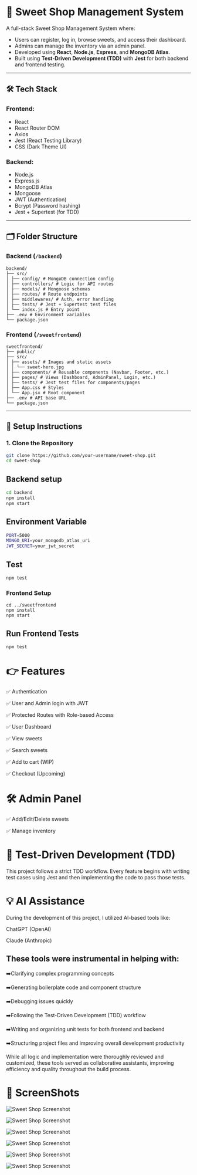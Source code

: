 # 🍬 Sweet Shop Management System

A full-stack Sweet Shop Management System where:

- Users can register, log in, browse sweets, and access their dashboard.
- Admins can manage the inventory via an admin panel.
- Developed using **React**, **Node.js**, **Express**, and **MongoDB Atlas**.
- Built using **Test-Driven Development (TDD)** with **Jest** for both backend and frontend testing.

---

## 🛠 Tech Stack

### Frontend:
- React
- React Router DOM
- Axios
- Jest (React Testing Library)
- CSS (Dark Theme UI)

### Backend:
- Node.js
- Express.js
- MongoDB Atlas
- Mongoose
- JWT (Authentication)
- Bcrypt (Password hashing)
- Jest + Supertest (for TDD)

---

## 🗂 Folder Structure

### Backend (`/backend`)
```
backend/
├── src/
│ ├── config/ # MongoDB connection config
│ ├── controllers/ # Logic for API routes
│ ├── models/ # Mongoose schemas
│ ├── routes/ # Route endpoints
│ ├── middlewares/ # Auth, error handling
│ ├── tests/ # Jest + Supertest test files
│ └── index.js # Entry point
├── .env # Environment variables
└── package.json
```
### Frontend (`/sweetfrontend`)
```
sweetfrontend/
├── public/
├── src/
│ ├── assets/ # Images and static assets
│ │ └── sweet-hero.jpg
│ ├── components/ # Reusable components (Navbar, Footer, etc.)
│ ├── pages/ # Views (Dashboard, AdminPanel, Login, etc.)
│ ├── tests/ # Jest test files for components/pages
│ ├── App.css # Styles
│ └── App.jsx # Root component
├── .env # API base URL
└── package.json
```


---

## 🔧 Setup Instructions

### 1. Clone the Repository

```bash
git clone https://github.com/your-username/sweet-shop.git
cd sweet-shop
```
## Backend setup
```bash
cd backend
npm install
npm start
```
## Environment Variable

```bash
PORT=5000
MONGO_URI=your_mongodb_atlas_uri
JWT_SECRET=your_jwt_secret
```

## Test
``` bash
npm test
```

### Frontend Setup

```
cd ../sweetfrontend
npm install
npm start
```

## Run Frontend Tests

```
npm test

```


# 👉 Features

 ✅ Authentication
 
 ✅ User and Admin login with JWT
 
 ✅ Protected Routes with Role-based Access
 
 ✅ User Dashboard

 ✅ View sweets
 
 ✅ Search sweets
 
 ✅ Add to cart (WIP)
 
 ✅ Checkout (Upcoming)
 

# 🛠 Admin Panel
✅ Add/Edit/Delete sweets

✅ Manage inventory

# 🧪 Test-Driven Development (TDD)
This project follows a strict TDD workflow. Every feature begins with writing test cases using Jest and then implementing the code to pass those tests.

# 💡 AI Assistance
During the development of this project, I utilized AI-based tools like:

ChatGPT (OpenAI)

Claude (Anthropic)

## These tools were instrumental in helping with:

➡️Clarifying complex programming concepts

➡️Generating boilerplate code and component structure

➡️Debugging issues quickly

➡️Following the Test-Driven Development (TDD) workflow

➡️Writing and organizing unit tests for both frontend and backend

➡️Structuring project files and improving overall development productivity

While all logic and implementation were thoroughly reviewed and customized, these tools served as collaborative assistants, improving efficiency and quality throughout the build process.

# 📸 ScreenShots

![Sweet Shop Screenshot](https://github.com/zaidmansuri958/SweetShopTDD/blob/a46b071de0001ceeb5408d7c044371b18348a324/Images/image%20(1).png)

![Sweet Shop Screenshot](https://github.com/zaidmansuri958/SweetShopTDD/blob/a46b071de0001ceeb5408d7c044371b18348a324/Images/image%20(6).png)

![Sweet Shop Screenshot](https://github.com/zaidmansuri958/SweetShopTDD/blob/a46b071de0001ceeb5408d7c044371b18348a324/Images/image%20(5).png)

![Sweet Shop Screenshot](https://github.com/zaidmansuri958/SweetShopTDD/blob/a46b071de0001ceeb5408d7c044371b18348a324/Images/image%20(3).png)

![Sweet Shop Screenshot](https://github.com/zaidmansuri958/SweetShopTDD/blob/a46b071de0001ceeb5408d7c044371b18348a324/Images/image%20(4).png)

![Sweet Shop Screenshot](https://github.com/zaidmansuri958/SweetShopTDD/blob/a46b071de0001ceeb5408d7c044371b18348a324/Images/image%20(2).png)







